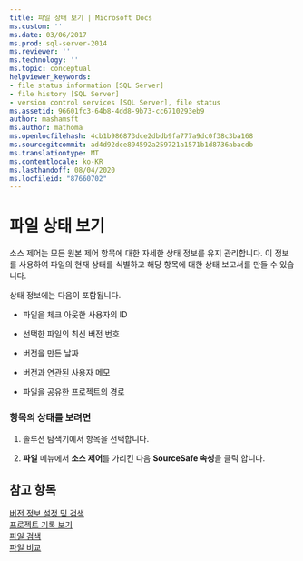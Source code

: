 ```yaml
---
title: 파일 상태 보기 | Microsoft Docs
ms.custom: ''
ms.date: 03/06/2017
ms.prod: sql-server-2014
ms.reviewer: ''
ms.technology: ''
ms.topic: conceptual
helpviewer_keywords:
- file status information [SQL Server]
- file history [SQL Server]
- version control services [SQL Server], file status
ms.assetid: 96601fc3-64b8-4dd8-9b73-cc6710293eb9
author: mashamsft
ms.author: mathoma
ms.openlocfilehash: 4cb1b986873dce2dbdb9fa777a9dc0f38c3ba168
ms.sourcegitcommit: ad4d92dce894592a259721a1571b1d8736abacdb
ms.translationtype: MT
ms.contentlocale: ko-KR
ms.lasthandoff: 08/04/2020
ms.locfileid: "87660702"
---
```

# <a name="view-file-status"></a>파일 상태 보기
  소스 제어는 모든 원본 제어 항목에 대한 자세한 상태 정보를 유지 관리합니다. 이 정보를 사용하여 파일의 현재 상태를 식별하고 해당 항목에 대한 상태 보고서를 만들 수 있습니다.  
  
 상태 정보에는 다음이 포함됩니다.  
  
-   파일을 체크 아웃한 사용자의 ID  
  
-   선택한 파일의 최신 버전 번호  
  
-   버전을 만든 날짜  
  
-   버전과 연관된 사용자 메모  
  
-   파일을 공유한 프로젝트의 경로  
  
### <a name="to-view-the-status-of-an-item"></a>항목의 상태를 보려면  
  
1.  솔루션 탐색기에서 항목을 선택합니다.  
  
2.  **파일** 메뉴에서 **소스 제어**를 가리킨 다음 **SourceSafe 속성**을 클릭 합니다.  
  
## <a name="see-also"></a>참고 항목  
 [버전 정보 설정 및 검색](../../2014/database-engine/set-and-retrieve-version-information.md)   
 [프로젝트 기록 보기](../../2014/database-engine/view-project-history.md)   
 [파일 검색](../../2014/database-engine/retrieve-files.md)   
 [파일 비교](../../2014/database-engine/compare-files.md)  
  
  
